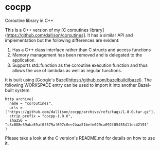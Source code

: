 # cocpp
Coroutine library in C++

This is a C++ version of my [C coroutines library](https://github.com/dallison/coroutines].
It has a similar API and implementation but the following differences are evident:

1. Has a C++ class interface rather than C structs and access functions
1. Memory management has been removed and is delegated to the application.
1. Supports std::function as the coroutine execution function and thus allows
the use of lambdas as well as regular functions.

It is built using [Google's Bazel]https://github.com/bazelbuild/bazel).  The following
WORKSPACE entry can be used to import it into another Bazel-built system:

```
http_archive(
  name = "coroutines",
  urls = ["https://github.com/dallison/cocpp/archive/refs/tags/1.0.0.tar.gz"],
  strip_prefix = "cocpp-1.0.0",
  sha256 = "c3c088e39aba59af0f579af697c0ee2baa51befe029ca092f05455411ec42191"
)
```

Please take a look at the C version's README.md for details on how to use it.


